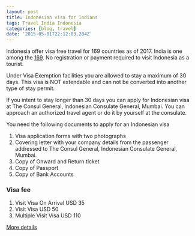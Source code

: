```yaml
---
layout: post
title: Indonesian visa for Indians
tags: Travel India Indonesia
categories: [blog, travel]
date: '2015-05-01T22:12:03.284Z'
---
```


Indonesia offer visa free travel for 169 countries as of 2017. India is one among the [169](http://www.imigrasi.go.id/index.php/en/layanan-publik/bebas-visa#free-visa-countries-list). No registration or payment required to visit Indonesia as a tourist.

Under Visa Exemption facilities you are allowed to stay a maximum of 30 days. This visa is NOT extendable and can not be converted into another type of stay permit.

If you intent to stay longer than 30 days you can apply for Indonesian visa at The Consul General, Indonesian Consulate General, Mumbai. You can approach an authorized travel agent or do it by yourself at the consulate.

You need the following documents to apply for an Indonesian visa

1.  Visa application forms with two photographs
2.  Covering letter with your company details from the passenger addressed to The Consul General, Indonesian Consulate General, Mumbai.
3.  Copy of Onward and Return ticket
4.  Copy of Passport
5.  Copy of Bank Accounts

### Visa fee

1.  Visit Visa On Arrival USD 35
2.  Visit Visa USD 50
3.  Multiple Visit Visa USD 110

[More details](http://www.imigrasi.go.id/index.php/en/public-services/visit-visa#general-info)
